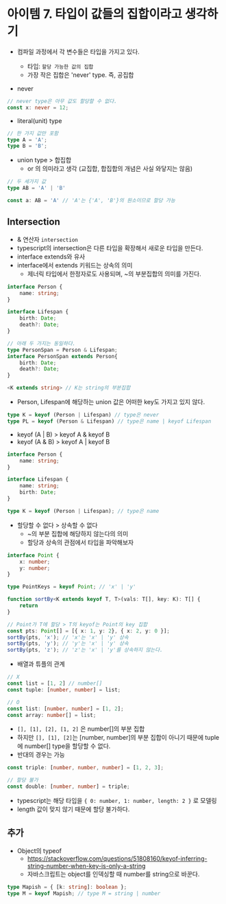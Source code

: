 # 아이템 7. 타입이 값들의 집합이라고 생각하기

* 컴파일 과정에서 각 변수들은 타입을 가지고 있다.
    * 타입: `할당 가능한 값의 집합`
    * 가장 작은 집합은 'never' type. 즉, 공집합

* never
```typescript
// never type은 아무 값도 할당할 수 없다.
const x: never = 12;
```

* literal(unit) type
```typescript
// 한 가지 값만 포함
type A = 'A';
type B = 'B';
```

* union type > 합집합
    * or 의 의미라고 생각 (교집합, 합집합의 개념은 사실 와닿지는 않음)
```typescript
// 두 세가지 값
type AB = 'A' | 'B'
```

```ts
const a: AB = 'A' // 'A'는 {'A', 'B'}의 원소이므로 할당 가능
```

## Intersection
* & 연산자 `intersection`
* typescript의 intersection은 다른 타입을 확장해서 새로운 타입을 만든다.
* interface extends와 유사
* interface에서 extends 키워드는 상속의 의미
    * 제너릭 타입에서 한정자로도 사용되며, ~의 부분집합의 의미를 가진다.

```typescript
interface Person {
    name: string;
}

interface Lifespan {
    birth: Date;
    death?: Date;
}

// 아래 두 가지는 동일하다.
type PersonSpan = Person & Lifespan;
interface PersonSpan extends Person{
    birth: Date;
    death?: Date;
}
```
```typescript
<K extends string> // K는 string의 부분집합
```

* Person, Lifespan에 해당하는 union 값은 어떠한 key도 가지고 있지 않다.
```ts
type K = keyof (Person | Lifespan) // type은 never
type PL = keyof (Person & Lifespan) // type은 name | keyof Lifespan
```
* keyof (A | B) > keyof A & keyof B
* keyof (A & B) > keyof A | keyof B

```ts
interface Person {
    name: string;
}

interface Lifespan {
    name: string;
    birth: Date;
}

type K = keyof (Person | Lifespan); // type은 name
```

* 할당할 수 없다 > 상속할 수 없다
    * ~의 부분 집합에 해당하지 않는다의 의미
    * 할당과 상속의 관점에서 타입을 파악해보자
```typescript
interface Point {
    x: number;
    y: number;
}

type PointKeys = keyof Point; // 'x' | 'y'

function sortBy<K extends keyof T, T>(vals: T[], key: K): T[] {
    return 
}

// Point가 T에 할당 > T의 keyof는 Point의 key 집합
const pts: Point[] = [{ x: 1, y: 2}, { x: 2, y: 0 }];
sortBy(pts, 'x'); // 'x'는 'x' | 'y' 상속
sortBy(pts, 'y'); // 'y'는 'x' | 'y' 상속
sortBy(pts, 'z'); // 'z'는 'x' | 'y'를 상속하지 않는다.
```

* 배열과 튜플의 관계
```typescript
// X
const list = [1, 2] // number[]
const tuple: [number, number] = list;

// O
const list: [number, number] = [1, 2];
const array: number[] = list;
```
* `[], [1], [2], [1, 2]` 은 number[]의 부분 집합
* 하지만 `[], [1], [2]`는 [number, number]의 부분 집합이 아니기 때문에 tuple에 number[] type을 할당할 수 없다.
* 반대의 경우는 가능

```typescript
const triple: [number, number, number] = [1, 2, 3];

// 할당 불가
const double: [number, number] = triple;
```
* typescript는 해당 타입을 `{ 0: number, 1: number, length: 2 }` 로 모델링
* length 값이 맞지 않기 때문에 할당 불가하다.


## 추가
* Object의 typeof
    * https://stackoverflow.com/questions/51808160/keyof-inferring-string-number-when-key-is-only-a-string
    * 자바스크립트는 object를 인덱싱할 때 number를 string으로 바꾼다.
```ts
type Mapish = { [k: string]: boolean };
type M = keyof Mapish; // type M = string | number
```
